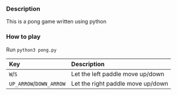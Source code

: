 ### Description
This is a pong game written using python
### How to play
Run `python3 pong.py`

|Key|Description|
|:--|:--|
|`W`/`S`|Let the left paddle move up/down|
|`UP_ARROW`/`DOWN_ARROW`|Let the right paddle move up/down|
